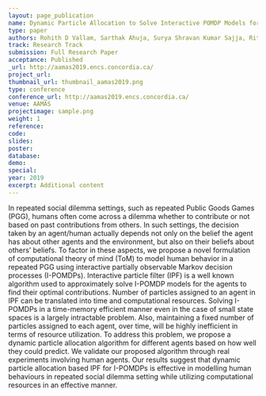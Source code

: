 ```yaml
---
layout: page_publication
name: Dynamic Particle Allocation to Solve Interactive POMDP Models for Social Decision Making
type: paper
authors: Rohith D Vallam, Sarthak Ahuja, Surya Shravan Kumar Sajja, Ritwik Chaudhuri, Rakesh R Pimplikar, Kushal Mukherjee, Gyana Parija, Ramasuri Narayanam
track: Research Track
submission: Full Research Paper
acceptance: Published
_url: http://aamas2019.encs.concordia.ca/
project_url: 
thumbnail_url: thumbnail_aamas2019.png
type: conference
conference_url: http://aamas2019.encs.concordia.ca/
venue: AAMAS
projectimage: sample.png
weight: 1
reference: 
code:
slides: 
poster: 
database: 
demo: 
special: 
year: 2019
excerpt: Additional content
---
```

In repeated social dilemma settings, such as repeated Public Goods Games (PGG), humans often come across a dilemma whether to contribute or not based on past contributions from others. In such settings, the decision taken by an agent/human actually depends not only on the belief the agent has about other agents and the environment, but also on their beliefs about others’ beliefs. To factor in these aspects, we propose a novel formulation of computational theory of mind (ToM) to model human behavior in a repeated PGG using interactive partially observable Markov decision processes (I-POMDPs). Interactive particle filter (IPF) is a well known algorithm used to approximately solve I-POMDP models for the agents to find their optimal contributions. Number of particles assigned to an agent in IPF can be translated into time and computational resources. Solving I-POMDPs in a time-memory efficient manner even in the case of small state spaces is a largely intractable problem. Also, maintaining a fixed number of particles assigned to each agent, over time, will be highly inefficient in terms of resource utilization. To address this problem, we propose a dynamic particle allocation algorithm for different agents based on how well they could predict. We validate our proposed algorithm through real experiments involving human agents. Our results suggest that dynamic particle allocation based IPF for I-POMDPs is effective in modelling human behaviours in repeated social dilemma setting while utilizing computational resources in an effective manner.
